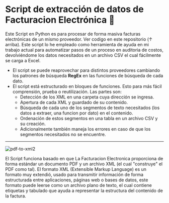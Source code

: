 # Script de extracción de datos de Facturacion Electrónica :page_with_curl:  
Este Script en Python es para procesar de forma masiva facturas electrónicas de un mismo proveedor. Ver codigo en este repositorio (↑ arriba).
Este script lo he empleado como herramienta de ayuda en mi trabajo actual para automatizar pasos de un proceso en auditoria de costos, devolviéndome los datos necesitados en un archivo CSV el cual fácilmente se carga a Excel.

- El script se puede reaprovechar para distintos proveedores cambiando los patrones de búsqueda **RegEx** en las funciones de búsqueda de cada dato.
- El script está estructurado en bloques de funciones. Esto para más fácil comprensión, prueba o reutilización. Las partes son:
  - Detección de los XML en una carpeta cuya dirección se ingresa.
  - Apertura de cada XML y guardado de su contenido.
  - Búsqueda de cada uno de los segmentos de texto necesitados (los datos a extraer, una funcion por dato) en el contenido.
  - Ordenación de estos segmentos en una tabla en un archivo CSV y su creación.
  - Adicionalmente también maneja los errores en caso de que los segmentos necesitados no se encuentre.

-------------------------------------------------------------------------------------------------------

![pdf-to-xml2](https://github.com/jairo-andres-a-m/Script-Facturacion-Electronica/assets/124465699/d9915d31-70bb-4b7b-9cf3-c96aafbe7a86)


El Script funciona basado en que La Facturacion Electronica proporciona de forma estándar un documento PDF y un archivo XML (el cual "construye" el PDF como tal). El formato XML (Extensible Markup Language) es un formato muy extendió, usado para transmitir información de forma estructurada entre aplicaciones, páginas web o bases de datos, este formato puede leerse como un archivo plano de texto, el cual contiene etiquetas y tabulado que ayuda a representar la estructura del contenido de la factura.
